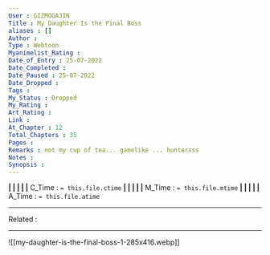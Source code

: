 ```yaml
---
User : GIZMOGAJIN
Title : My Daughter Is the Final Boss
aliases : []
Author : 
Type : Webtoon
Myanimelist_Rating : 
Date_of_Entry : 25-07-2022 
Date_Completed : 
Date_Paused : 25-07-2022
Date_Dropped : 
Tags : 
My_Status : Dropped
My_Rating : 
Art_Rating : 
Link : 
At_Chapter : 12
Total_Chapters : 35
Pages : 
Remarks : not my cup of tea... gamelike ... huntersss
Notes : 
Synopsis : 
---
```


**|  |  |  |  |** C_Time : `= this.file.ctime` **|  |  |  |  |** M_Time : `= this.file.mtime` **|  |  |  |  |** A_Time : `= this.file.atime` 

---
Related : 

---
![[my-daughter-is-the-final-boss-1-285x416.webp]]